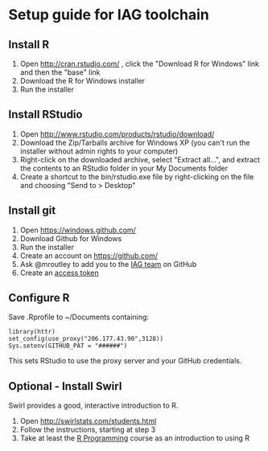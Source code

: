 # Setup guide for IAG toolchain

## Install R

1. Open http://cran.rstudio.com/ , click the "Download R for Windows" link and then the "base" link
2. Download the R for Windows installer
3. Run the installer

## Install RStudio

1. Open http://www.rstudio.com/products/rstudio/download/
2. Download the Zip/Tarballs archive for Windows XP (you can't run the installer without admin rights to your computer)
3. Right-click on the downloaded archive,  select "Extract all...", and extract the contents to an RStudio folder in your My Documents folder
4. Create a shortcut to the bin/rstudio.exe file by right-clicking on the file and choosing "Send to > Desktop"
	
## Install git

1. Open https://windows.github.com/
2. Download Github for Windows
3. Run the installer
4. Create an account on https://github.com/
5. Ask @mroutley to add you to the [IAG team](https://github.com/InfrastructureAnalytics) on GitHub
6. Create an [access token](https://help.github.com/articles/creating-an-access-token-for-command-line-use/)
	
## Configure R

Save .Rprofile to ~/Documents containing:

	library(httr)
	set_config(use_proxy("206.177.43.90",3128))
	Sys.setenv(GITHUB_PAT = "######")
  
This sets RStudio to use the proxy server and your GitHub credentials.

## Optional - Install Swirl

Swirl provides a good, interactive introduction to R.

1. Open http://swirlstats.com/students.html
2. Follow the instructions, starting at step 3
3. Take at least the [R Programming](https://github.com/swirldev/swirl_courses#swirl-courses) course as an introduction to using R

